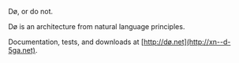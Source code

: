 Dø, or do not.

Dø is an architecture from natural language principles.

Documentation, tests, and downloads at [http://dø.net](http://xn--d-5ga.net). 
